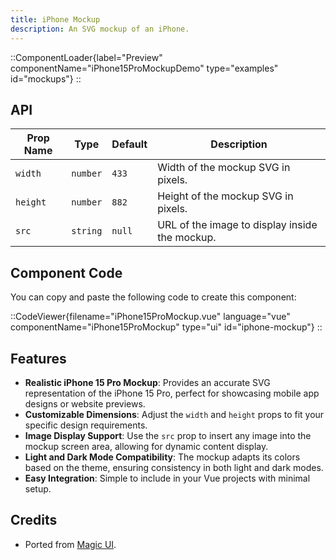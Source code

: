 ```yaml
---
title: iPhone Mockup
description: An SVG mockup of an iPhone.
---
```


::ComponentLoader{label="Preview" componentName="iPhone15ProMockupDemo" type="examples" id="mockups"}
::

## API

| Prop Name | Type     | Default | Description                                    |
| --------- | -------- | ------- | ---------------------------------------------- |
| `width`   | `number` | `433`   | Width of the mockup SVG in pixels.             |
| `height`  | `number` | `882`   | Height of the mockup SVG in pixels.            |
| `src`     | `string` | `null`  | URL of the image to display inside the mockup. |

## Component Code

You can copy and paste the following code to create this component:

::CodeViewer{filename="iPhone15ProMockup.vue" language="vue" componentName="iPhone15ProMockup" type="ui" id="iphone-mockup"}
::

## Features

- **Realistic iPhone 15 Pro Mockup**: Provides an accurate SVG representation of the iPhone 15 Pro, perfect for showcasing mobile app designs or website previews.
- **Customizable Dimensions**: Adjust the `width` and `height` props to fit your specific design requirements.
- **Image Display Support**: Use the `src` prop to insert any image into the mockup screen area, allowing for dynamic content display.
- **Light and Dark Mode Compatibility**: The mockup adapts its colors based on the theme, ensuring consistency in both light and dark modes.
- **Easy Integration**: Simple to include in your Vue projects with minimal setup.

## Credits

- Ported from [Magic UI](https://magicui.design/docs/components/iphone-15-pro).
